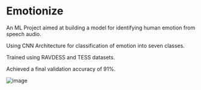 # Emotionize
An ML Project aimed at building a model for identifying human emotion from speech audio.

Using CNN Architecture for classification of emotion into seven classes.

Trained using RAVDESS and TESS datasets.

Achieved a final validation accuracy of 91%.

![image](https://user-images.githubusercontent.com/63662617/204026741-92c4540b-b821-4915-9783-3abd6d39af34.png)
